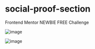# social-proof-section
Frontend Mentor NEWBIE FREE Challenge

![image](https://user-images.githubusercontent.com/119393713/205850432-4537a8ab-04af-4c6d-9776-65d256dfbb3e.png)


![image](https://user-images.githubusercontent.com/119393713/205850249-c3f96dda-3ffd-4480-83c3-3ff87f7cd5b5.png)
